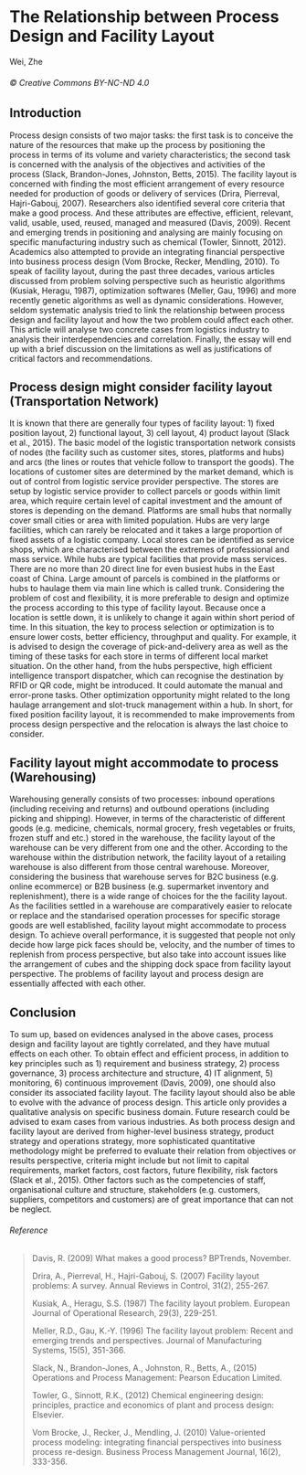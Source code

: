 # The Relationship between Process Design and Facility Layout

Wei, Zhe

###### © Creative Commons BY-NC-ND 4.0

## Introduction

Process design consists of two major tasks: the first task is to conceive the nature of the resources that make up the process by positioning the process in terms of its volume and variety characteristics; the second task is concerned with the analysis of the objectives and activities of the process (Slack, Brandon-Jones, Johnston, Betts, 2015). The facility layout is concerned with finding the most efficient arrangement of every resource needed for production of goods or delivery of services (Drira, Pierreval, Hajri-Gabouj, 2007). Researchers also identified several core criteria that make a good process. And these attributes are effective, efficient, relevant, valid, usable, used, reused, managed and measured (Davis, 2009). Recent and emerging trends in positioning and analysing are mainly focusing on specific manufacturing industry such as chemical (Towler, Sinnott, 2012). Academics also attempted to provide an integrating financial perspective into business process design (Vom Brocke, Recker, Mendling, 2010). To speak of facility layout, during the past three decades, various articles discussed from problem solving perspective such as heuristic algorithms (Kusiak, Heragu, 1987), optimization softwares (Meller, Gau, 1996) and more recently genetic algorithms as well as dynamic considerations. However, seldom systematic analysis tried to link the relationship between process design and facility layout and how the two problem could affect each other. This article will analyse two concrete cases from logistics industry to analysis their interdependencies and correlation. Finally, the essay will end up with a brief discussion on the limitations as well as justifications of critical factors and recommendations.## Process design might consider facility layout (Transportation Network)It is known that there are generally four types of facility layout: 1) fixed position layout, 2) functional layout, 3) cell layout, 4) product layout (Slack et al., 2015). The basic model of the logistic transportation network consists of nodes (the facility such as customer sites, stores, platforms and hubs) and arcs (the lines or routes that vehicle follow to transport the goods). The locations of customer sites are determined by the market demand, which is out of control from logistic service provider perspective. The stores are setup by logistic service provider to collect parcels or goods within limit area, which require certain level of capital investment and the amount of stores is depending on the demand. Platforms are small hubs that normally cover small cities or area with limited population. Hubs are very large facilities, which can rarely be relocated and it takes a large proportion of fixed assets of a logistic company. Local stores can be identified as service shops, which are characterised between the extremes of professional and mass service. While hubs are typical facilities that provide mass services. There are no more than 20 direct line for even busiest hubs in the East coast of China. Large amount of parcels is combined in the platforms or hubs to haulage them via main line which is called trunk. Considering the problem of cost and flexibility, it is more preferable to design and optimize the process according to this type of facility layout. Because once a location is settle down, it is unlikely to change it again within short period of time. In this situation, the key to process selection or optimization is to ensure lower costs, better efficiency, throughput and quality. For example, it is advised to design the coverage of pick-and-delivery area as well as the timing of these tasks for each store in terms of different local market situation. On the other hand, from the hubs perspective, high efficient intelligence transport dispatcher, which can recognise the destination by RFID or QR code, might be introduced. It could automate the manual and error-prone tasks. Other optimization opportunity might related to the long haulage arrangement and slot-truck management within a hub. In short, for fixed position facility layout, it is recommended to make improvements from process design perspective and the relocation is always the last choice to consider.## Facility layout might accommodate to process (Warehousing)Warehousing generally consists of two processes: inbound operations (including receiving and returns) and outbound operations (including picking and shipping). However, in terms of the characteristic of different goods (e.g. medicine, chemicals, normal grocery, fresh vegetables or fruits, frozen stuff and etc.) stored in the warehouse, the facility layout of the warehouse can be very different from one and the other. According to the warehouse within the distribution network, the facility layout of a retailing warehouse is also different from those central warehouse. Moreover, considering the business that warehouse serves for B2C business (e.g. online ecommerce) or B2B business (e.g. supermarket inventory and replenishment), there is a wide range of choices for the the facility layout. As the facilities settled in a warehouse are comparatively easier to relocate or replace and the standarised operation processes for specific storage goods are well established, facility layout might accommodate to process design. To achieve overall performance, it is suggested that people not only decide how large pick faces should be, velocity, and the number of times to replenish from process perspective, but also take into account issues like the arrangement of cubes and the shipping dock space from facility layout perspective. The problems of facility layout and process design are essentially affected with each other.## ConclusionTo sum up, based on evidences analysed in the above cases, process design and facility layout are tightly correlated, and they have mutual effects on each other. To obtain effect and efficient process, in addition to key principles such as 1) requirement and business strategy, 2) process governance, 3) process architecture and structure, 4) IT alignment, 5) monitoring, 6) continuous improvement (Davis, 2009), one should also consider its associated facility layout. The facility layout should also be able to evolve with the advance of process design. This article only provides a qualitative analysis on specific business domain. Future research could be advised to exam cases from various industries. As both process design and facility layout are derived from higher-level business strategy, product strategy and operations strategy, more sophisticated quantitative methodology might be preferred to evaluate their relation from objectives or results perspective, criteria might include but not limit to capital requirements, market factors, cost factors, future flexibility, risk factors (Slack et al., 2015). Other factors such as the competencies of staff, organisational culture and structure, stakeholders (e.g. customers, suppliers, competitors and customers) are of great importance that can not be neglect.###### Reference
> Davis, R. (2009) What makes a good process? BPTrends, November.> > Drira, A., Pierreval, H., Hajri-Gabouj, S. (2007) Facility layout problems: A survey. Annual Reviews in Control, 31(2), 255-267.> > Kusiak, A., Heragu, S.S. (1987) The facility layout problem. European Journal of Operational Research, 29(3), 229-251.> > Meller, R.D., Gau, K.-Y. (1996) The facility layout problem: Recent and emerging trends and perspectives. Journal of Manufacturing Systems, 15(5), 351-366.> > Slack, N., Brandon-Jones, A., Johnston, R., Betts, A., (2015) Operations and Process Management: Pearson Education Limited.> > Towler, G., Sinnott, R.K., (2012) Chemical engineering design: principles, practice and economics of plant and process design: Elsevier.> > Vom Brocke, J., Recker, J., Mendling, J. (2010) Value-oriented process modeling: integrating financial perspectives into business process re-design. Business Process Management Journal, 16(2), 333-356.